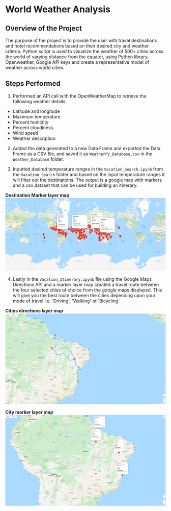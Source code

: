 # World Weather Analysis
## Overview of the Project
The purpose of the project is to provide the user with travel destinations and hotel recommendations based on their desired city and weather criteria. Python script is used to visualize the weather of 500+ cities across the world of varying distance from the equator, using Python library, Openweather, Google API keys and create a representative model of weather across world cities. 

## Steps Performed 
1.	Performed an API call with the OpenWeatherMap to retrieve the following weather details:

- Latitude and longitude
- Maximum temperature
- Percent humidity
- Percent cloudiness
- Wind speed 
- Weather description

2.	Added the data generated to a new Data Frame and exported the Data Frame as a CSV file, and saved it as ```WeatherPy_Database.csv``` in the ```Weather_Database``` folder.

3.	Inputted desired temperature ranges in the ```Vacation_Search.ipynb``` from the ```Vacation_Search``` folder and based on the input temperature ranges it will filter out the destinations. The output is a google map with markers and a csv dataset that can be used for building an itinerary.

**Destination Marker layer map**
![WeatherPy_vacation_map.png](https://github.com/smj452/World_Weather_Analysis/blob/main/Vacation_Search/WeatherPy_vacation_map.png)

4.	Lastly in the ``` Vacation_Itinerary.ipynb ``` file using the Google Maps Directions API and a marker layer map created a travel route between the four selected cities of choice from the google maps displayed. This will give you the best route between the cities depending upon your mode of travel i.e. 'Driving', 'Walking' or 'Bicycling'.

**Cities directions layer map**
![WeatherPy_travel_map.png](https://github.com/smj452/World_Weather_Analysis/blob/main/Vacation_Itinerary/WeatherPy_travel_map.png)

**City marker layer map**
![WeatherPy_travel_map_markers.png](https://github.com/smj452/World_Weather_Analysis/blob/main/Vacation_Itinerary/WeatherPy_travel_map_markers.png)


